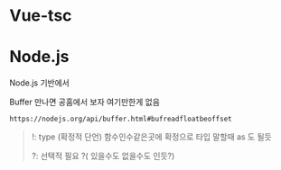 # Vue-tsc

# Node.js

Node.js 기반에서 

Buffer 만나면 공홈에서 보자 여기만한게 없음

```
https://nodejs.org/api/buffer.html#bufreadfloatbeoffset
```



> !: type  (확정적 단언) 함수인수같은곳에 확정으로 타입 말할때 as 도 될듯
> 
> ?: 선택적 필요 ?( 있을수도 없을수도 인듯?)